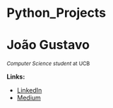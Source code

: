 # Python_Projects

# João Gustavo
<sub>*Computer Science student* at UCB</sub>

**Links:**
* [LinkedIn](https://www.linkedin.com/in/joão-gustavo-borges-e-souza-6700451b8/)
* [Medium](https://medium.com/@joaogustavo.borges2901)

